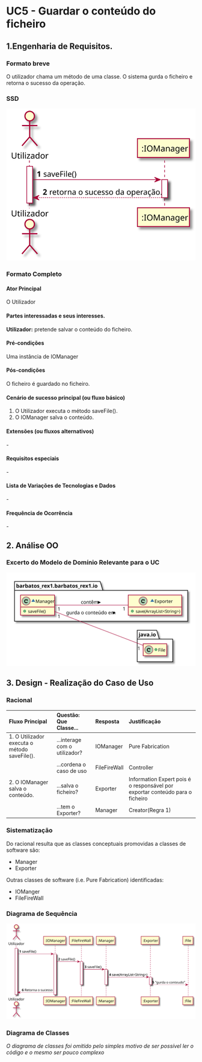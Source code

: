# UC5 - Guardar o conteúdo do ficheiro

## 1.Engenharia de Requisitos.
### Formato breve

O utilizador chama um método de uma classe. O sistema gurda o ficheiro e retorna o sucesso da operação.

### SSD
![](UC5_SSD.svg)

### Formato Completo

#### Ator Principal
O Utilizador

#### Partes interessadas e seus interesses.

**Utilizador:** pretende salvar o conteúdo do ficheiro.

#### Pré-condições

Uma instância de IOManager

#### Pós-condições

O ficheiro é guardado no ficheiro.


#### Cenário de sucesso principal (ou fluxo básico)

1. O Utilizador executa o método saveFile(). 
2. O IOManager salva o conteúdo. 



#### Extensões (ou fluxos alternativos)

\-

#### Requisitos especiais

\-

#### Lista de Variações de Tecnologias e Dados

\-

#### Frequência de Ocorrência


\-


## 2. Análise OO

### Excerto do Modelo de Domínio Relevante para o UC

![](UC5_MD.svg)


## 3. Design - Realização do Caso de Uso

### Racional

| Fluxo Principal | Questão: Que Classe... | Resposta  | Justificação  |
|:--------------  |:---------------------- |:----------|:---------------------------- |
| 1. O Utilizador executa o método saveFile().  |...interage com o utilizador?| IOManager|Pure Fabrication|
| |...cordena o caso de uso| FileFireWall|Controller
| 2. O IOManager salva o conteúdo. |...salva o ficheiro?|Exporter| Information Expert pois é o responsável por exportar conteúdo para o ficheiro|
| |...tem o Exporter?|Manager| Creator(Regra 1)


### Sistematização ##

Do racional resulta que as classes conceptuais promovidas a classes de software são:

* Manager
* Exporter

Outras classes de software (i.e. Pure Fabrication) identificadas:  

* IOManger
* FileFireWall


###	Diagrama de Sequência

![SD_UCX.png](UC5_SD.svg)


###	Diagrama de Classes

*O diagrama de classes foi omitido pelo simples motivo de ser possível ler o código e o mesmo ser pouco complexo*
 



